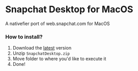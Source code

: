# Snapchat Desktop for MacOS
A nativefier port of web.snapchat.com for MacOS

### How to install?
1. Download the [latest](https://github.com/jorismertz/SnapchatDesktop/releases/tag/v1.0.1) version
2. Unzip `SnapchatDesktop.zip`
3. Move folder to where you'd like to execute it
4. Done!
